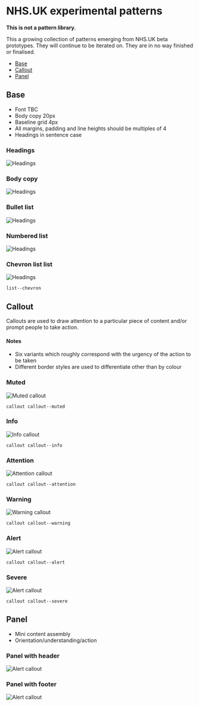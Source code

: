 # NHS.UK experimental patterns

**This is not a pattern library.**


This a growing collection of patterns emerging from NHS.UK beta prototypes. They will continue to be iterated on. They are in no way finished or finalised.

- [Base](#base)
- [Callout](#callout)
- [Panel](#panel)


## Base

- Font TBC
- Body copy 20px
- Baseline grid 4px
- All margins, padding and line heights should be multiples of 4
- Headings in sentence case

### Headings

![Headings](base/headings.png)

### Body copy

![Headings](base/paragraph.png)

### Bullet list

![Headings](base/list/bullets.png)

### Numbered list

![Headings](base/list/numbered.png)

### Chevron list list

![Headings](base/list/chevron.png)

```
list--chevron
```


## Callout

Callouts are used to draw attention to a particular piece of content and/or prompt people to take action.  

#### Notes

- Six variants which roughly correspond with the urgency of the action to be taken
- Different border styles are used to differentiate other than by colour

### Muted

![Muted callout](callout/muted.png)

```
callout callout--muted
```

### Info

![Info callout](callout/info.png)

```
callout callout--info
```

### Attention

![Attention callout](callout/attention.png)

```
callout callout--attention
```

### Warning

![Warning callout](callout/warning.png)

```
callout callout--warning
```

### Alert

![Alert callout](callout/alert.png)

```
callout callout--alert
```

### Severe

![Alert callout](callout/severe.png)

```
callout callout--severe
```


## Panel

- Mini content assembly
- Orientation/understanding/action

### Panel with header

![Alert callout](panel/header.png)

### Panel with footer

![Alert callout](panel/footer.png)
